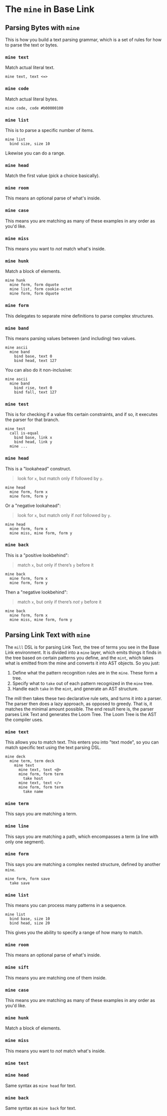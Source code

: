 # The `mine` in Base Link

## Parsing Bytes with `mine`

This is how you build a text parsing grammar, which is a set of rules
for how to parse the text or bytes.

### `mine text`

Match actual literal text.

```
mine text, text <=>
```

### `mine code`

Match actual literal bytes.

```
mine code, code #b00000100
```

### `mine list`

This is to parse a specific number of items.

```
mine list
  bind size, size 10
```

Likewise you can do a range.

### `mine head`

Match the first value (pick a choice basically).

### `mine room`

This means an optional parse of what's inside.

### `mine case`

This means you are matching as many of these examples in any order as
you'd like.

### `mine miss`

This means you want to _not_ match what's inside.

### `mine hunk`

Match a block of elements.

```
mine hunk
  mine form, form dquote
  mine list, form cookie-octet
  mine form, form dquote
```

### `mine form`

This delegates to separate mine definitions to parse complex structures.

### `mine band`

This means parsing values between (and including) two values.

```
mine ascii
  mine band
    bind base, text 0
    bind head, text 127
```

You can also do it non-inclusive:

```
mine ascii
  mine band
    bind rise, text 0
    bind fall, text 127
```

### `mine test`

This is for checking if a value fits certain constraints, and if so, it
executes the parser for that branch.

```
mine test
  call is-equal
    bind base, link x
    bind head, link y
  mine ...
```

### `mine head`

This is a "lookahead" construct.

> look for `x`, but match only if followed by `y`.

```
mine head
  mine form, form x
  mine form, form y
```

Or a "negative lookahead":

> look for `x`, but match only if _not_ followed by `y`.

```
mine head
  mine form, form x
  mine miss, mine form, form y
```

### `mine back`

This is a "positive lookbehind":

> match `x`, but only if there’s `y` before it

```
mine back
  mine form, form x
  mine form, form y
```

Then a "negative lookbehind":

> match `x`, but only if there’s _not_ `y` before it

```
mine back
  mine form, form x
  mine miss, mine form, form y
```

## Parsing Link Text with `mine`

The `mill` DSL is for parsing Link Text, the tree of terms you see in
the Base Link environment. It is divided into a `mine` layer, which
emits things it finds in the tree based on certain patterns you define,
and the `mint`, which takes what is emitted from the mine and converts
it into AST objects. So you just:

1. Define what the pattern recognition rules are in the `mine`. These
   form a tree.
2. Specify what to `take` out of each pattern recognized in the `mine`
   tree.
3. Handle each `take` in the `mint`, and generate an AST structure.

The mill then takes these two declarative rule sets, and turns it into a
parser. The parser then does a lazy approach, as opposed to greedy. That
is, it matches the minimal amount possible. The end result here is, the
parser parses Link Text and generates the Loom Tree. The Loom Tree is
the AST the compiler uses.

### `mine text`

This allows you to match text. This enters you into "text mode", so you
can match specific text using the text parsing DSL.

```
mine deck
  mine term, term deck
    mine text
      mine text, text <@>
      mine form, form term
        take host
      mine text, text </>
      mine form, form term
        take name
```

### `mine term`

This says you are matching a term.

### `mine line`

This says you are matching a path, which encompasses a term (a line with
only one segment).

### `mine form`

This says you are matching a complex nested structure, defined by
another `mine`.

```
mine form, form save
  take save
```

### `mine list`

This means you can process many patterns in a sequence.

```
mine list
  bind base, size 10
  bind head, size 20
```

This gives you the ability to specify a range of how many to match.

### `mine room`

This means an optional parse of what's inside.

### `mine sift`

This means you are matching one of them inside.

### `mine case`

This means you are matching as many of these examples in any order as
you'd like.

### `mine hunk`

Match a block of elements.

### `mine miss`

This means you want to _not_ match what's inside.

### `mine test`

### `mine head`

Same syntax as `mine head` for text.

### `mine back`

Same syntax as `mine back` for text.
